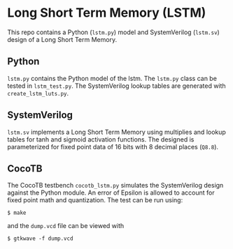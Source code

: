 # Long Short Term Memory (LSTM)
This repo contains a Python (`lstm.py`) model and SystemVerilog (`lstm.sv`) design of a Long Short Term Memory.

## Python
`lstm.py` contains the Python model of the lstm. The `lstm.py` class can be tested in `lstm_test.py`. The SystemVerilog lookup tables are generated with `create_lstm_luts.py`.
## SystemVerilog
`lstm.sv` implements a Long Short Term Memory using multiplies and lookup tables for tanh and sigmoid activation functions. The designed is parameterized for fixed point data of 16 bits with 8 decimal places (`Q8.8`). 
## CocoTB
The CocoTB testbench `cocotb_lstm.py` simulates the SystemVerilog design against the Python module. An error of Epsilon is allowed to account for fixed point math and quantization. The test can be run using:

`$ make`

and the `dump.vcd` file can be viewed with 

`$ gtkwave -f dump.vcd`
